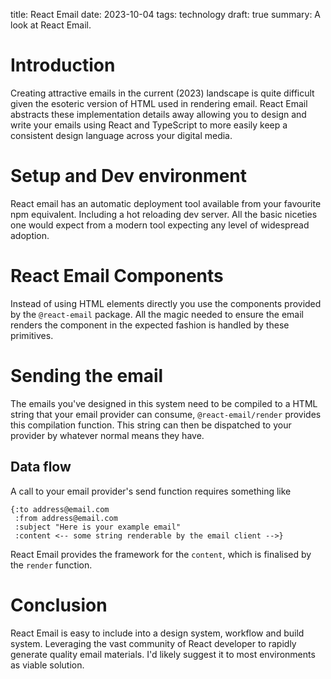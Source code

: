 title: React Email
date: 2023-10-04
tags: technology
draft: true
summary: A look at React Email.

# Introduction

Creating attractive emails in the current (2023) landscape is quite difficult given the esoteric version of HTML used in rendering email. React Email abstracts these implementation details away allowing you to design and write your emails using React and TypeScript to more easily keep a consistent design language across your digital media.

# Setup and Dev environment

React email has an automatic deployment tool available from your favourite npm equivalent. Including a hot reloading dev server. All the basic niceties one would expect from a modern tool expecting any level of widespread adoption.

# React Email Components

Instead of using HTML elements directly you use the components provided by the `@react-email` package. All the magic needed to ensure the email renders the component in the expected fashion is handled by these primitives.

# Sending the email

The emails you've designed in this system need to be compiled to a HTML string that your email provider can consume, `@react-email/render` provides this compilation function. This string can then be dispatched to your provider by whatever normal means they have.

## Data flow
A call to your email provider's send function requires something like 

```
{:to address@email.com
 :from address@email.com
 :subject "Here is your example email"
 :content <-- some string renderable by the email client -->}
```

React Email provides the framework for the `content`, which is finalised by the `render` function.

# Conclusion

React Email is easy to include into a design system, workflow and build system. Leveraging the vast community of React developer to rapidly generate quality email materials. I'd likely suggest it to most environments as viable solution.
